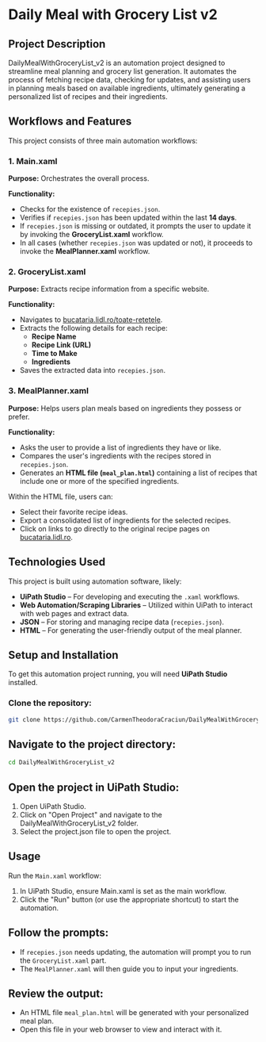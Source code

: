 # Daily Meal with Grocery List v2

## Project Description
DailyMealWithGroceryList_v2 is an automation project designed to streamline meal planning and grocery list generation. It automates the process of fetching recipe data, checking for updates, and assisting users in planning meals based on available ingredients, ultimately generating a personalized list of recipes and their ingredients.

## Workflows and Features
This project consists of three main automation workflows:

### 1. Main.xaml
**Purpose:** Orchestrates the overall process.

**Functionality:**
- Checks for the existence of `recepies.json`.
- Verifies if `recepies.json` has been updated within the last **14 days**.
- If `recepies.json` is missing or outdated, it prompts the user to update it by invoking the **GroceryList.xaml** workflow.
- In all cases (whether `recepies.json` was updated or not), it proceeds to invoke the **MealPlanner.xaml** workflow.

### 2. GroceryList.xaml
**Purpose:** Extracts recipe information from a specific website.

**Functionality:**
- Navigates to [bucataria.lidl.ro/toate-retetele](https://bucataria.lidl.ro/toate-retetele).
- Extracts the following details for each recipe:
    - **Recipe Name**
    - **Recipe Link (URL)**
    - **Time to Make**
    - **Ingredients**
- Saves the extracted data into `recepies.json`.

### 3. MealPlanner.xaml
**Purpose:** Helps users plan meals based on ingredients they possess or prefer.

**Functionality:**
- Asks the user to provide a list of ingredients they have or like.
- Compares the user's ingredients with the recipes stored in `recepies.json`.
- Generates an **HTML file (`meal_plan.html`)** containing a list of recipes that include one or more of the specified ingredients.

Within the HTML file, users can:
- Select their favorite recipe ideas.
- Export a consolidated list of ingredients for the selected recipes.
- Click on links to go directly to the original recipe pages on [bucataria.lidl.ro](https://bucataria.lidl.ro).

## Technologies Used
This project is built using automation software, likely:
- **UiPath Studio** – For developing and executing the `.xaml` workflows.
- **Web Automation/Scraping Libraries** – Utilized within UiPath to interact with web pages and extract data.
- **JSON** – For storing and managing recipe data (`recepies.json`).
- **HTML** – For generating the user-friendly output of the meal planner.

## Setup and Installation
To get this automation project running, you will need **UiPath Studio** installed.

### Clone the repository:
```sh
git clone https://github.com/CarmenTheodoraCraciun/DailyMealWithGroceryList_v2.git
```

## Navigate to the project directory:
```sh
cd DailyMealWithGroceryList_v2
```

## Open the project in UiPath Studio:
1. Open UiPath Studio.
2. Click on "Open Project" and navigate to the DailyMealWithGroceryList_v2 folder.
3. Select the project.json file to open the project.

## Usage
Run the ```Main.xaml``` workflow:
1. In UiPath Studio, ensure Main.xaml is set as the main workflow.
2. Click the "Run" button (or use the appropriate shortcut) to start the automation.

## Follow the prompts:
* If ```recepies.json``` needs updating, the automation will prompt you to run the ```GroceryList.xaml``` part.
* The ```MealPlanner.xaml``` will then guide you to input your ingredients.

## Review the output:
* An HTML file ```meal_plan.html``` will be generated with your personalized meal plan.
* Open this file in your web browser to view and interact with it.
